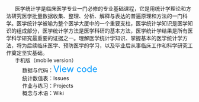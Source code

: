 &nbsp;&nbsp; &nbsp;&nbsp; 医学统计学是临床医学专业一门必修的专业基础课程，它是用统计学理论和方法研究医学批量数据收集、整理、分析、解释与表达的普遍原理和方法的一门科学。医学统计学被喻为整个医学大厦中的一个重要支柱，医学统计学知识是医学知识的组成部分，医学统计学方法是医学科研的基本方法，医学统计学结果是所有医学科学研究最重要的证据之一。理解医学统计学知识、掌握基本的医学统计学方法，将为后续临床医学、预防医学的学习，以及毕业后从事临床工作和科学研究工作奠定坚实基础。  
&nbsp;&nbsp; &nbsp;&nbsp;  手机版（mobile version）    
&nbsp;&nbsp; &nbsp;&nbsp;&nbsp;&nbsp; &nbsp;&nbsp;  数据与代码：<font color=#0099ff size=5>View code</font>              
&nbsp;&nbsp; &nbsp;&nbsp;&nbsp;&nbsp; &nbsp;&nbsp;  统计数值表：Issues                 
&nbsp;&nbsp; &nbsp;&nbsp;&nbsp;&nbsp; &nbsp;&nbsp;  作业与练习：Projects &nbsp;&nbsp;             
&nbsp;&nbsp; &nbsp;&nbsp; &nbsp;&nbsp;&nbsp;&nbsp;  概念与术语：Wiki
